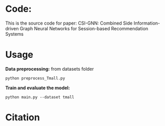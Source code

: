 # Code:
This is the source code for paper: CSI-GNN: Combined Side Information-driven Graph Neural Networks for Session-based Recommendation Systems

# Usage
**Data preprocessing:** from datasets folder

```
python preprocess_Tmall.py
```


**Train and evaluate the model:**
```
python main.py --dataset tmall
```

 # Citation
